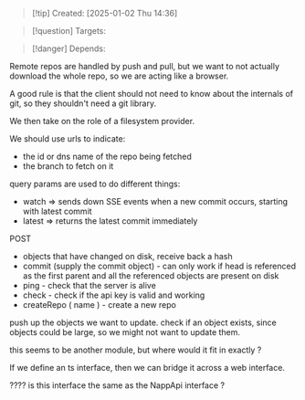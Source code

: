 
>[!tip] Created: [2025-01-02 Thu 14:36]

>[!question] Targets: 

>[!danger] Depends: 

Remote repos are handled by push and pull, but we want to not actually download the whole repo, so we are acting like a browser.

A good rule is that the client should not need to know about the internals of git, so they shouldn't need a git library.

We then take on the role of a filesystem provider.

We should use urls to indicate:
* the id or dns name of the repo being fetched
* the branch to fetch on it

query params are used to do different things:
* watch => sends down SSE events when a new commit occurs, starting with latest commit
* latest => returns the latest commit immediately

POST
- objects that have changed on disk, receive back a hash
- commit (supply the commit object) - can only work if head is referenced as the first parent and all the referenced objects are present on disk
- ping - check that the server is alive
- check - check if the api key is valid and working
- createRepo ( name ) - create a new repo 


push up the objects we want to update.
check if an object exists, since objects could be large, so we might not want to update them.


this seems to be another module, but where would it fit in exactly ?

If we define an ts interface, then we can bridge it across a web interface.


???? is this interface the same as the NappApi interface ?
